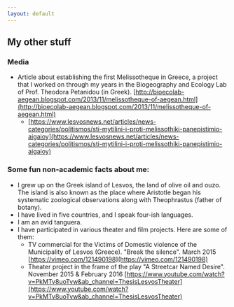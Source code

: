 ```yaml
---
layout: default
---
```


## My other stuff



### Media
 * Article about establishing the first Melissotheque in Greece, a project that I worked on through my years in the Biogeography and Ecology Lab of Prof. Theodora Petanidou (in Greek). [http://bioecolab-aegean.blogspot.com/2013/11/melissotheque-of-aegean.html](http://bioecolab-aegean.blogspot.com/2013/11/melissotheque-of-aegean.html)
   * [https://www.lesvosnews.net/articles/news-categories/politismos/sti-mytilini-i-proti-melissothiki-panepistimio-aigaioy](https://www.lesvosnews.net/articles/news-categories/politismos/sti-mytilini-i-proti-melissothiki-panepistimio-aigaioy)



### Some fun non-academic facts about me:
 * I grew up on the Greek island of Lesvos, the land of olive oil and ouzo. The island is also known as the place where Aristotle began his systematic zoological observations along with Theophrastus (father of botany). 
 * I have lived in five countries, and I speak four-ish languages.
 * I am an avid tanguera.
 * I have participated in various theater and film projects. Here are some of them:
   *  TV commercial for the Victims of Domestic violence of the Municipality of Lesvos (Greece). "Break the silence". March 2015 [https://vimeo.com/121490198](https://vimeo.com/121490198)
   *  Theater project in the frame of the play "A Streetcar Named Desire". November 2015 & February 2016 [https://www.youtube.com/watch?v=PkMTv8uoTvw&ab_channel=ThesisLesvosTheater](https://www.youtube.com/watch?v=PkMTv8uoTvw&ab_channel=ThesisLesvosTheater)
